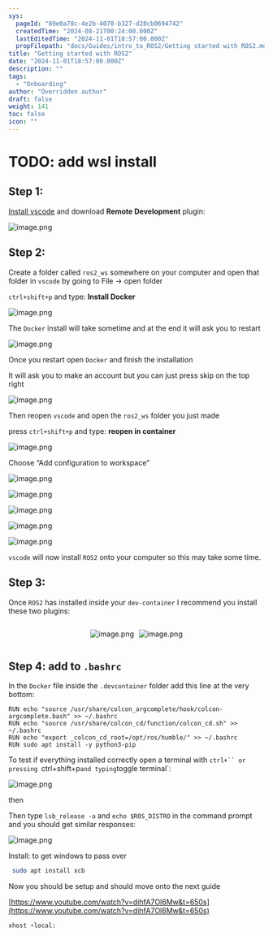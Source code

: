 ```yaml
---
sys:
  pageId: "89e0a78c-4e2b-4070-b327-d28cb0694742"
  createdTime: "2024-08-21T00:24:00.000Z"
  lastEditedTime: "2024-11-01T18:57:00.000Z"
  propFilepath: "docs/Guides/intro_to_ROS2/Getting started with ROS2.md"
title: "Getting started with ROS2"
date: "2024-11-01T18:57:00.000Z"
description: ""
tags:
  - "Onboarding"
author: "Overridden author"
draft: false
weight: 141
toc: false
icon: ""
---
```


# TODO: add wsl install

## Step 1:

[Install vscode](https://code.visualstudio.com/download) and download **Remote Development** plugin:

![image.png](https://prod-files-secure.s3.us-west-2.amazonaws.com/d518164a-d88e-44d1-a4ee-3adb3bd8bce0/efb52993-1881-4a40-b95e-6f020334f022/image.png?X-Amz-Algorithm=AWS4-HMAC-SHA256&X-Amz-Content-Sha256=UNSIGNED-PAYLOAD&X-Amz-Credential=ASIAZI2LB466UXNTUYUD%2F20250329%2Fus-west-2%2Fs3%2Faws4_request&X-Amz-Date=20250329T100729Z&X-Amz-Expires=3600&X-Amz-Security-Token=IQoJb3JpZ2luX2VjEAoaCXVzLXdlc3QtMiJGMEQCIGxIFQdbDcXgwR0W8esiSDH2LHIhKJENr4xTOWlZeMPDAiA8NcpHl30zx9Nf6QtaSh7HYiiD5415uLGhHUa9KfGz%2BCr%2FAwhzEAAaDDYzNzQyMzE4MzgwNSIMkv4efuSVxWd0ADjlKtwDsnZIty2L1yTwndKrJTBvwCOqcQ%2Fxr%2BMm64u5%2FJtfUsocn8Xe8B1YCMgxyQuvrwYNyz8MiNgH8vXeQy6jxy3pDJRj3%2FJR2f55hEoQN0a0PiKsqfeGk022PrF6H0c5nVKWdis7XEPu%2FxqnGl7%2FrQfSd3IiEr5LfEJVGmf%2F3rdWLCfYPHeMwU3WNmD0LCS0oqQdPRTZuwiEYB7xCaKhjw1zucY6NWk9AR4IXe7w0%2F89Lc2lWFUscKMREIc2BC0jB%2FaRWgk61rFHao4Oa52ICAd5WyeDcVdfrUdlrK7tl2uSv0RfxRsYu5S9yy1eevlJgKnVhajtxRMzJCE%2F7CEFRZlp39ABxHcfnDpl9o%2FHBzojKBbpVlsCrbdwkNWa%2Fh62sgFNoggVmGkYpvakneGT87VdqHIrlyRz%2FzgKm5shfzCEywk90edetCdw34F%2BBQAe%2BX6jNyYbx2GBn%2BcgveeSrKNOT%2BSNUpHUmMRvGMbIY7UuEoWmbxwjl2vtwkASWsq%2FLR5nNChrfXuG5cKfw9Ljp%2F6F28rVDBxqpNTCmj4heBTMRiHUNYug88r5Q0bAgg9kmXgIORfeETahlGm7q5sx%2BV6Zz7Ho%2Fd25zOqC8ARid7UDWy65ixdg07mLVNG0kigw9IufvwY6pgEGsasYwvJzaqZkvPkulSFAavdp2RbQu2xBJTExdiad37nWqRyW%2F3QSb3Oq%2FXuKH88EX6UtjTNmWgmTStTuP2lT4O%2FHJEcBDj7546h2iuv0bfG9Sn8AT%2FHX6eH2LUIpry%2B02cTT%2B5OKp3sQZn3XuhUyE7cJufbUGWHabfErWfiGchtXOswOg62dL9vwk9loZ4yk%2FCb7ICJuKAb3wRCHm9VFaicYHPu4&X-Amz-Signature=47098d288d4f892436e8d6d1702e59b792fb91315907a533620efd61e3b2fadf&X-Amz-SignedHeaders=host&x-id=GetObject)

## Step 2:

Create a folder called `ros2_ws` somewhere on your computer and open that folder in `vscode` by going to File → open folder 

`ctrl+shift+p` and type: **Install Docker**

![image.png](https://prod-files-secure.s3.us-west-2.amazonaws.com/d518164a-d88e-44d1-a4ee-3adb3bd8bce0/2269dc0e-1cd5-47ff-bceb-c04ad9b2eab0/image.png?X-Amz-Algorithm=AWS4-HMAC-SHA256&X-Amz-Content-Sha256=UNSIGNED-PAYLOAD&X-Amz-Credential=ASIAZI2LB466UXNTUYUD%2F20250329%2Fus-west-2%2Fs3%2Faws4_request&X-Amz-Date=20250329T100729Z&X-Amz-Expires=3600&X-Amz-Security-Token=IQoJb3JpZ2luX2VjEAoaCXVzLXdlc3QtMiJGMEQCIGxIFQdbDcXgwR0W8esiSDH2LHIhKJENr4xTOWlZeMPDAiA8NcpHl30zx9Nf6QtaSh7HYiiD5415uLGhHUa9KfGz%2BCr%2FAwhzEAAaDDYzNzQyMzE4MzgwNSIMkv4efuSVxWd0ADjlKtwDsnZIty2L1yTwndKrJTBvwCOqcQ%2Fxr%2BMm64u5%2FJtfUsocn8Xe8B1YCMgxyQuvrwYNyz8MiNgH8vXeQy6jxy3pDJRj3%2FJR2f55hEoQN0a0PiKsqfeGk022PrF6H0c5nVKWdis7XEPu%2FxqnGl7%2FrQfSd3IiEr5LfEJVGmf%2F3rdWLCfYPHeMwU3WNmD0LCS0oqQdPRTZuwiEYB7xCaKhjw1zucY6NWk9AR4IXe7w0%2F89Lc2lWFUscKMREIc2BC0jB%2FaRWgk61rFHao4Oa52ICAd5WyeDcVdfrUdlrK7tl2uSv0RfxRsYu5S9yy1eevlJgKnVhajtxRMzJCE%2F7CEFRZlp39ABxHcfnDpl9o%2FHBzojKBbpVlsCrbdwkNWa%2Fh62sgFNoggVmGkYpvakneGT87VdqHIrlyRz%2FzgKm5shfzCEywk90edetCdw34F%2BBQAe%2BX6jNyYbx2GBn%2BcgveeSrKNOT%2BSNUpHUmMRvGMbIY7UuEoWmbxwjl2vtwkASWsq%2FLR5nNChrfXuG5cKfw9Ljp%2F6F28rVDBxqpNTCmj4heBTMRiHUNYug88r5Q0bAgg9kmXgIORfeETahlGm7q5sx%2BV6Zz7Ho%2Fd25zOqC8ARid7UDWy65ixdg07mLVNG0kigw9IufvwY6pgEGsasYwvJzaqZkvPkulSFAavdp2RbQu2xBJTExdiad37nWqRyW%2F3QSb3Oq%2FXuKH88EX6UtjTNmWgmTStTuP2lT4O%2FHJEcBDj7546h2iuv0bfG9Sn8AT%2FHX6eH2LUIpry%2B02cTT%2B5OKp3sQZn3XuhUyE7cJufbUGWHabfErWfiGchtXOswOg62dL9vwk9loZ4yk%2FCb7ICJuKAb3wRCHm9VFaicYHPu4&X-Amz-Signature=2d32f0cd99547009208ed813660add2db2fd348cb97fc37bc75e676da0cc0a8e&X-Amz-SignedHeaders=host&x-id=GetObject)

The `Docker` install will take sometime and at the end it will ask you to restart

![image.png](https://prod-files-secure.s3.us-west-2.amazonaws.com/d518164a-d88e-44d1-a4ee-3adb3bd8bce0/ed233f78-be33-4b1f-b89c-9c346c0e961e/image.png?X-Amz-Algorithm=AWS4-HMAC-SHA256&X-Amz-Content-Sha256=UNSIGNED-PAYLOAD&X-Amz-Credential=ASIAZI2LB466UXNTUYUD%2F20250329%2Fus-west-2%2Fs3%2Faws4_request&X-Amz-Date=20250329T100729Z&X-Amz-Expires=3600&X-Amz-Security-Token=IQoJb3JpZ2luX2VjEAoaCXVzLXdlc3QtMiJGMEQCIGxIFQdbDcXgwR0W8esiSDH2LHIhKJENr4xTOWlZeMPDAiA8NcpHl30zx9Nf6QtaSh7HYiiD5415uLGhHUa9KfGz%2BCr%2FAwhzEAAaDDYzNzQyMzE4MzgwNSIMkv4efuSVxWd0ADjlKtwDsnZIty2L1yTwndKrJTBvwCOqcQ%2Fxr%2BMm64u5%2FJtfUsocn8Xe8B1YCMgxyQuvrwYNyz8MiNgH8vXeQy6jxy3pDJRj3%2FJR2f55hEoQN0a0PiKsqfeGk022PrF6H0c5nVKWdis7XEPu%2FxqnGl7%2FrQfSd3IiEr5LfEJVGmf%2F3rdWLCfYPHeMwU3WNmD0LCS0oqQdPRTZuwiEYB7xCaKhjw1zucY6NWk9AR4IXe7w0%2F89Lc2lWFUscKMREIc2BC0jB%2FaRWgk61rFHao4Oa52ICAd5WyeDcVdfrUdlrK7tl2uSv0RfxRsYu5S9yy1eevlJgKnVhajtxRMzJCE%2F7CEFRZlp39ABxHcfnDpl9o%2FHBzojKBbpVlsCrbdwkNWa%2Fh62sgFNoggVmGkYpvakneGT87VdqHIrlyRz%2FzgKm5shfzCEywk90edetCdw34F%2BBQAe%2BX6jNyYbx2GBn%2BcgveeSrKNOT%2BSNUpHUmMRvGMbIY7UuEoWmbxwjl2vtwkASWsq%2FLR5nNChrfXuG5cKfw9Ljp%2F6F28rVDBxqpNTCmj4heBTMRiHUNYug88r5Q0bAgg9kmXgIORfeETahlGm7q5sx%2BV6Zz7Ho%2Fd25zOqC8ARid7UDWy65ixdg07mLVNG0kigw9IufvwY6pgEGsasYwvJzaqZkvPkulSFAavdp2RbQu2xBJTExdiad37nWqRyW%2F3QSb3Oq%2FXuKH88EX6UtjTNmWgmTStTuP2lT4O%2FHJEcBDj7546h2iuv0bfG9Sn8AT%2FHX6eH2LUIpry%2B02cTT%2B5OKp3sQZn3XuhUyE7cJufbUGWHabfErWfiGchtXOswOg62dL9vwk9loZ4yk%2FCb7ICJuKAb3wRCHm9VFaicYHPu4&X-Amz-Signature=5ba65b7666cbbf41c933e0efe91a6896be3698ae08b6ae8247c0ea9bb2fee3bc&X-Amz-SignedHeaders=host&x-id=GetObject)

Once you restart open `Docker` and finish the installation

It will ask you to make an account but you can just press skip on the top right

![image.png](https://prod-files-secure.s3.us-west-2.amazonaws.com/d518164a-d88e-44d1-a4ee-3adb3bd8bce0/21010ad9-1659-4fd9-9f59-9932a09b2a3d/image.png?X-Amz-Algorithm=AWS4-HMAC-SHA256&X-Amz-Content-Sha256=UNSIGNED-PAYLOAD&X-Amz-Credential=ASIAZI2LB466UXNTUYUD%2F20250329%2Fus-west-2%2Fs3%2Faws4_request&X-Amz-Date=20250329T100729Z&X-Amz-Expires=3600&X-Amz-Security-Token=IQoJb3JpZ2luX2VjEAoaCXVzLXdlc3QtMiJGMEQCIGxIFQdbDcXgwR0W8esiSDH2LHIhKJENr4xTOWlZeMPDAiA8NcpHl30zx9Nf6QtaSh7HYiiD5415uLGhHUa9KfGz%2BCr%2FAwhzEAAaDDYzNzQyMzE4MzgwNSIMkv4efuSVxWd0ADjlKtwDsnZIty2L1yTwndKrJTBvwCOqcQ%2Fxr%2BMm64u5%2FJtfUsocn8Xe8B1YCMgxyQuvrwYNyz8MiNgH8vXeQy6jxy3pDJRj3%2FJR2f55hEoQN0a0PiKsqfeGk022PrF6H0c5nVKWdis7XEPu%2FxqnGl7%2FrQfSd3IiEr5LfEJVGmf%2F3rdWLCfYPHeMwU3WNmD0LCS0oqQdPRTZuwiEYB7xCaKhjw1zucY6NWk9AR4IXe7w0%2F89Lc2lWFUscKMREIc2BC0jB%2FaRWgk61rFHao4Oa52ICAd5WyeDcVdfrUdlrK7tl2uSv0RfxRsYu5S9yy1eevlJgKnVhajtxRMzJCE%2F7CEFRZlp39ABxHcfnDpl9o%2FHBzojKBbpVlsCrbdwkNWa%2Fh62sgFNoggVmGkYpvakneGT87VdqHIrlyRz%2FzgKm5shfzCEywk90edetCdw34F%2BBQAe%2BX6jNyYbx2GBn%2BcgveeSrKNOT%2BSNUpHUmMRvGMbIY7UuEoWmbxwjl2vtwkASWsq%2FLR5nNChrfXuG5cKfw9Ljp%2F6F28rVDBxqpNTCmj4heBTMRiHUNYug88r5Q0bAgg9kmXgIORfeETahlGm7q5sx%2BV6Zz7Ho%2Fd25zOqC8ARid7UDWy65ixdg07mLVNG0kigw9IufvwY6pgEGsasYwvJzaqZkvPkulSFAavdp2RbQu2xBJTExdiad37nWqRyW%2F3QSb3Oq%2FXuKH88EX6UtjTNmWgmTStTuP2lT4O%2FHJEcBDj7546h2iuv0bfG9Sn8AT%2FHX6eH2LUIpry%2B02cTT%2B5OKp3sQZn3XuhUyE7cJufbUGWHabfErWfiGchtXOswOg62dL9vwk9loZ4yk%2FCb7ICJuKAb3wRCHm9VFaicYHPu4&X-Amz-Signature=c60e68f22fc11b723e9661e8ac5da822f9cb739a33aa809d05d40fec0e0688c7&X-Amz-SignedHeaders=host&x-id=GetObject)

Then reopen `vscode` and open the `ros2_ws` folder you just made

press `ctrl+shift+p` and type: **reopen in container**

![image.png](https://prod-files-secure.s3.us-west-2.amazonaws.com/d518164a-d88e-44d1-a4ee-3adb3bd8bce0/4e93b8c2-41ad-488c-8095-c74205196118/image.png?X-Amz-Algorithm=AWS4-HMAC-SHA256&X-Amz-Content-Sha256=UNSIGNED-PAYLOAD&X-Amz-Credential=ASIAZI2LB466UXNTUYUD%2F20250329%2Fus-west-2%2Fs3%2Faws4_request&X-Amz-Date=20250329T100729Z&X-Amz-Expires=3600&X-Amz-Security-Token=IQoJb3JpZ2luX2VjEAoaCXVzLXdlc3QtMiJGMEQCIGxIFQdbDcXgwR0W8esiSDH2LHIhKJENr4xTOWlZeMPDAiA8NcpHl30zx9Nf6QtaSh7HYiiD5415uLGhHUa9KfGz%2BCr%2FAwhzEAAaDDYzNzQyMzE4MzgwNSIMkv4efuSVxWd0ADjlKtwDsnZIty2L1yTwndKrJTBvwCOqcQ%2Fxr%2BMm64u5%2FJtfUsocn8Xe8B1YCMgxyQuvrwYNyz8MiNgH8vXeQy6jxy3pDJRj3%2FJR2f55hEoQN0a0PiKsqfeGk022PrF6H0c5nVKWdis7XEPu%2FxqnGl7%2FrQfSd3IiEr5LfEJVGmf%2F3rdWLCfYPHeMwU3WNmD0LCS0oqQdPRTZuwiEYB7xCaKhjw1zucY6NWk9AR4IXe7w0%2F89Lc2lWFUscKMREIc2BC0jB%2FaRWgk61rFHao4Oa52ICAd5WyeDcVdfrUdlrK7tl2uSv0RfxRsYu5S9yy1eevlJgKnVhajtxRMzJCE%2F7CEFRZlp39ABxHcfnDpl9o%2FHBzojKBbpVlsCrbdwkNWa%2Fh62sgFNoggVmGkYpvakneGT87VdqHIrlyRz%2FzgKm5shfzCEywk90edetCdw34F%2BBQAe%2BX6jNyYbx2GBn%2BcgveeSrKNOT%2BSNUpHUmMRvGMbIY7UuEoWmbxwjl2vtwkASWsq%2FLR5nNChrfXuG5cKfw9Ljp%2F6F28rVDBxqpNTCmj4heBTMRiHUNYug88r5Q0bAgg9kmXgIORfeETahlGm7q5sx%2BV6Zz7Ho%2Fd25zOqC8ARid7UDWy65ixdg07mLVNG0kigw9IufvwY6pgEGsasYwvJzaqZkvPkulSFAavdp2RbQu2xBJTExdiad37nWqRyW%2F3QSb3Oq%2FXuKH88EX6UtjTNmWgmTStTuP2lT4O%2FHJEcBDj7546h2iuv0bfG9Sn8AT%2FHX6eH2LUIpry%2B02cTT%2B5OKp3sQZn3XuhUyE7cJufbUGWHabfErWfiGchtXOswOg62dL9vwk9loZ4yk%2FCb7ICJuKAb3wRCHm9VFaicYHPu4&X-Amz-Signature=4756d9e45d23cbe3db864b0466c8b2f278a0e8301bd4683b6412002ead9602fa&X-Amz-SignedHeaders=host&x-id=GetObject)

Choose “Add configuration to workspace”

![image.png](https://prod-files-secure.s3.us-west-2.amazonaws.com/d518164a-d88e-44d1-a4ee-3adb3bd8bce0/9560b282-5060-4989-ba37-97e7b2c22476/image.png?X-Amz-Algorithm=AWS4-HMAC-SHA256&X-Amz-Content-Sha256=UNSIGNED-PAYLOAD&X-Amz-Credential=ASIAZI2LB466UXNTUYUD%2F20250329%2Fus-west-2%2Fs3%2Faws4_request&X-Amz-Date=20250329T100729Z&X-Amz-Expires=3600&X-Amz-Security-Token=IQoJb3JpZ2luX2VjEAoaCXVzLXdlc3QtMiJGMEQCIGxIFQdbDcXgwR0W8esiSDH2LHIhKJENr4xTOWlZeMPDAiA8NcpHl30zx9Nf6QtaSh7HYiiD5415uLGhHUa9KfGz%2BCr%2FAwhzEAAaDDYzNzQyMzE4MzgwNSIMkv4efuSVxWd0ADjlKtwDsnZIty2L1yTwndKrJTBvwCOqcQ%2Fxr%2BMm64u5%2FJtfUsocn8Xe8B1YCMgxyQuvrwYNyz8MiNgH8vXeQy6jxy3pDJRj3%2FJR2f55hEoQN0a0PiKsqfeGk022PrF6H0c5nVKWdis7XEPu%2FxqnGl7%2FrQfSd3IiEr5LfEJVGmf%2F3rdWLCfYPHeMwU3WNmD0LCS0oqQdPRTZuwiEYB7xCaKhjw1zucY6NWk9AR4IXe7w0%2F89Lc2lWFUscKMREIc2BC0jB%2FaRWgk61rFHao4Oa52ICAd5WyeDcVdfrUdlrK7tl2uSv0RfxRsYu5S9yy1eevlJgKnVhajtxRMzJCE%2F7CEFRZlp39ABxHcfnDpl9o%2FHBzojKBbpVlsCrbdwkNWa%2Fh62sgFNoggVmGkYpvakneGT87VdqHIrlyRz%2FzgKm5shfzCEywk90edetCdw34F%2BBQAe%2BX6jNyYbx2GBn%2BcgveeSrKNOT%2BSNUpHUmMRvGMbIY7UuEoWmbxwjl2vtwkASWsq%2FLR5nNChrfXuG5cKfw9Ljp%2F6F28rVDBxqpNTCmj4heBTMRiHUNYug88r5Q0bAgg9kmXgIORfeETahlGm7q5sx%2BV6Zz7Ho%2Fd25zOqC8ARid7UDWy65ixdg07mLVNG0kigw9IufvwY6pgEGsasYwvJzaqZkvPkulSFAavdp2RbQu2xBJTExdiad37nWqRyW%2F3QSb3Oq%2FXuKH88EX6UtjTNmWgmTStTuP2lT4O%2FHJEcBDj7546h2iuv0bfG9Sn8AT%2FHX6eH2LUIpry%2B02cTT%2B5OKp3sQZn3XuhUyE7cJufbUGWHabfErWfiGchtXOswOg62dL9vwk9loZ4yk%2FCb7ICJuKAb3wRCHm9VFaicYHPu4&X-Amz-Signature=4674263e6e4d10cdf61a20ca944158f647562177192503e79d5441f40ad62bcb&X-Amz-SignedHeaders=host&x-id=GetObject)

![image.png](https://prod-files-secure.s3.us-west-2.amazonaws.com/d518164a-d88e-44d1-a4ee-3adb3bd8bce0/2ee63f81-886b-48e8-a553-dc6e5eac99e4/image.png?X-Amz-Algorithm=AWS4-HMAC-SHA256&X-Amz-Content-Sha256=UNSIGNED-PAYLOAD&X-Amz-Credential=ASIAZI2LB466UXNTUYUD%2F20250329%2Fus-west-2%2Fs3%2Faws4_request&X-Amz-Date=20250329T100729Z&X-Amz-Expires=3600&X-Amz-Security-Token=IQoJb3JpZ2luX2VjEAoaCXVzLXdlc3QtMiJGMEQCIGxIFQdbDcXgwR0W8esiSDH2LHIhKJENr4xTOWlZeMPDAiA8NcpHl30zx9Nf6QtaSh7HYiiD5415uLGhHUa9KfGz%2BCr%2FAwhzEAAaDDYzNzQyMzE4MzgwNSIMkv4efuSVxWd0ADjlKtwDsnZIty2L1yTwndKrJTBvwCOqcQ%2Fxr%2BMm64u5%2FJtfUsocn8Xe8B1YCMgxyQuvrwYNyz8MiNgH8vXeQy6jxy3pDJRj3%2FJR2f55hEoQN0a0PiKsqfeGk022PrF6H0c5nVKWdis7XEPu%2FxqnGl7%2FrQfSd3IiEr5LfEJVGmf%2F3rdWLCfYPHeMwU3WNmD0LCS0oqQdPRTZuwiEYB7xCaKhjw1zucY6NWk9AR4IXe7w0%2F89Lc2lWFUscKMREIc2BC0jB%2FaRWgk61rFHao4Oa52ICAd5WyeDcVdfrUdlrK7tl2uSv0RfxRsYu5S9yy1eevlJgKnVhajtxRMzJCE%2F7CEFRZlp39ABxHcfnDpl9o%2FHBzojKBbpVlsCrbdwkNWa%2Fh62sgFNoggVmGkYpvakneGT87VdqHIrlyRz%2FzgKm5shfzCEywk90edetCdw34F%2BBQAe%2BX6jNyYbx2GBn%2BcgveeSrKNOT%2BSNUpHUmMRvGMbIY7UuEoWmbxwjl2vtwkASWsq%2FLR5nNChrfXuG5cKfw9Ljp%2F6F28rVDBxqpNTCmj4heBTMRiHUNYug88r5Q0bAgg9kmXgIORfeETahlGm7q5sx%2BV6Zz7Ho%2Fd25zOqC8ARid7UDWy65ixdg07mLVNG0kigw9IufvwY6pgEGsasYwvJzaqZkvPkulSFAavdp2RbQu2xBJTExdiad37nWqRyW%2F3QSb3Oq%2FXuKH88EX6UtjTNmWgmTStTuP2lT4O%2FHJEcBDj7546h2iuv0bfG9Sn8AT%2FHX6eH2LUIpry%2B02cTT%2B5OKp3sQZn3XuhUyE7cJufbUGWHabfErWfiGchtXOswOg62dL9vwk9loZ4yk%2FCb7ICJuKAb3wRCHm9VFaicYHPu4&X-Amz-Signature=fb0161845b5ad8e9436771b96c6e1368f505d8807fbc8baf6bf1c667820def00&X-Amz-SignedHeaders=host&x-id=GetObject)

![image.png](https://prod-files-secure.s3.us-west-2.amazonaws.com/d518164a-d88e-44d1-a4ee-3adb3bd8bce0/ae1580b2-b048-407e-aed9-b584224a7a04/image.png?X-Amz-Algorithm=AWS4-HMAC-SHA256&X-Amz-Content-Sha256=UNSIGNED-PAYLOAD&X-Amz-Credential=ASIAZI2LB466UXNTUYUD%2F20250329%2Fus-west-2%2Fs3%2Faws4_request&X-Amz-Date=20250329T100729Z&X-Amz-Expires=3600&X-Amz-Security-Token=IQoJb3JpZ2luX2VjEAoaCXVzLXdlc3QtMiJGMEQCIGxIFQdbDcXgwR0W8esiSDH2LHIhKJENr4xTOWlZeMPDAiA8NcpHl30zx9Nf6QtaSh7HYiiD5415uLGhHUa9KfGz%2BCr%2FAwhzEAAaDDYzNzQyMzE4MzgwNSIMkv4efuSVxWd0ADjlKtwDsnZIty2L1yTwndKrJTBvwCOqcQ%2Fxr%2BMm64u5%2FJtfUsocn8Xe8B1YCMgxyQuvrwYNyz8MiNgH8vXeQy6jxy3pDJRj3%2FJR2f55hEoQN0a0PiKsqfeGk022PrF6H0c5nVKWdis7XEPu%2FxqnGl7%2FrQfSd3IiEr5LfEJVGmf%2F3rdWLCfYPHeMwU3WNmD0LCS0oqQdPRTZuwiEYB7xCaKhjw1zucY6NWk9AR4IXe7w0%2F89Lc2lWFUscKMREIc2BC0jB%2FaRWgk61rFHao4Oa52ICAd5WyeDcVdfrUdlrK7tl2uSv0RfxRsYu5S9yy1eevlJgKnVhajtxRMzJCE%2F7CEFRZlp39ABxHcfnDpl9o%2FHBzojKBbpVlsCrbdwkNWa%2Fh62sgFNoggVmGkYpvakneGT87VdqHIrlyRz%2FzgKm5shfzCEywk90edetCdw34F%2BBQAe%2BX6jNyYbx2GBn%2BcgveeSrKNOT%2BSNUpHUmMRvGMbIY7UuEoWmbxwjl2vtwkASWsq%2FLR5nNChrfXuG5cKfw9Ljp%2F6F28rVDBxqpNTCmj4heBTMRiHUNYug88r5Q0bAgg9kmXgIORfeETahlGm7q5sx%2BV6Zz7Ho%2Fd25zOqC8ARid7UDWy65ixdg07mLVNG0kigw9IufvwY6pgEGsasYwvJzaqZkvPkulSFAavdp2RbQu2xBJTExdiad37nWqRyW%2F3QSb3Oq%2FXuKH88EX6UtjTNmWgmTStTuP2lT4O%2FHJEcBDj7546h2iuv0bfG9Sn8AT%2FHX6eH2LUIpry%2B02cTT%2B5OKp3sQZn3XuhUyE7cJufbUGWHabfErWfiGchtXOswOg62dL9vwk9loZ4yk%2FCb7ICJuKAb3wRCHm9VFaicYHPu4&X-Amz-Signature=6e2312d894cd11dad61c0bacb559fd40975dc32dde2448496d8bf9822e296d62&X-Amz-SignedHeaders=host&x-id=GetObject)

![image.png](https://prod-files-secure.s3.us-west-2.amazonaws.com/d518164a-d88e-44d1-a4ee-3adb3bd8bce0/53255b28-f75e-430f-b9e3-c0ac8577e42b/image.png?X-Amz-Algorithm=AWS4-HMAC-SHA256&X-Amz-Content-Sha256=UNSIGNED-PAYLOAD&X-Amz-Credential=ASIAZI2LB466UXNTUYUD%2F20250329%2Fus-west-2%2Fs3%2Faws4_request&X-Amz-Date=20250329T100729Z&X-Amz-Expires=3600&X-Amz-Security-Token=IQoJb3JpZ2luX2VjEAoaCXVzLXdlc3QtMiJGMEQCIGxIFQdbDcXgwR0W8esiSDH2LHIhKJENr4xTOWlZeMPDAiA8NcpHl30zx9Nf6QtaSh7HYiiD5415uLGhHUa9KfGz%2BCr%2FAwhzEAAaDDYzNzQyMzE4MzgwNSIMkv4efuSVxWd0ADjlKtwDsnZIty2L1yTwndKrJTBvwCOqcQ%2Fxr%2BMm64u5%2FJtfUsocn8Xe8B1YCMgxyQuvrwYNyz8MiNgH8vXeQy6jxy3pDJRj3%2FJR2f55hEoQN0a0PiKsqfeGk022PrF6H0c5nVKWdis7XEPu%2FxqnGl7%2FrQfSd3IiEr5LfEJVGmf%2F3rdWLCfYPHeMwU3WNmD0LCS0oqQdPRTZuwiEYB7xCaKhjw1zucY6NWk9AR4IXe7w0%2F89Lc2lWFUscKMREIc2BC0jB%2FaRWgk61rFHao4Oa52ICAd5WyeDcVdfrUdlrK7tl2uSv0RfxRsYu5S9yy1eevlJgKnVhajtxRMzJCE%2F7CEFRZlp39ABxHcfnDpl9o%2FHBzojKBbpVlsCrbdwkNWa%2Fh62sgFNoggVmGkYpvakneGT87VdqHIrlyRz%2FzgKm5shfzCEywk90edetCdw34F%2BBQAe%2BX6jNyYbx2GBn%2BcgveeSrKNOT%2BSNUpHUmMRvGMbIY7UuEoWmbxwjl2vtwkASWsq%2FLR5nNChrfXuG5cKfw9Ljp%2F6F28rVDBxqpNTCmj4heBTMRiHUNYug88r5Q0bAgg9kmXgIORfeETahlGm7q5sx%2BV6Zz7Ho%2Fd25zOqC8ARid7UDWy65ixdg07mLVNG0kigw9IufvwY6pgEGsasYwvJzaqZkvPkulSFAavdp2RbQu2xBJTExdiad37nWqRyW%2F3QSb3Oq%2FXuKH88EX6UtjTNmWgmTStTuP2lT4O%2FHJEcBDj7546h2iuv0bfG9Sn8AT%2FHX6eH2LUIpry%2B02cTT%2B5OKp3sQZn3XuhUyE7cJufbUGWHabfErWfiGchtXOswOg62dL9vwk9loZ4yk%2FCb7ICJuKAb3wRCHm9VFaicYHPu4&X-Amz-Signature=ca7669231bf77a1d9468282604e3050ca2fe163871d309084838b194d1e8e823&X-Amz-SignedHeaders=host&x-id=GetObject)

![image.png](https://prod-files-secure.s3.us-west-2.amazonaws.com/d518164a-d88e-44d1-a4ee-3adb3bd8bce0/7c562767-5af9-4ffb-97d1-327bcdf4ee00/image.png?X-Amz-Algorithm=AWS4-HMAC-SHA256&X-Amz-Content-Sha256=UNSIGNED-PAYLOAD&X-Amz-Credential=ASIAZI2LB466UXNTUYUD%2F20250329%2Fus-west-2%2Fs3%2Faws4_request&X-Amz-Date=20250329T100729Z&X-Amz-Expires=3600&X-Amz-Security-Token=IQoJb3JpZ2luX2VjEAoaCXVzLXdlc3QtMiJGMEQCIGxIFQdbDcXgwR0W8esiSDH2LHIhKJENr4xTOWlZeMPDAiA8NcpHl30zx9Nf6QtaSh7HYiiD5415uLGhHUa9KfGz%2BCr%2FAwhzEAAaDDYzNzQyMzE4MzgwNSIMkv4efuSVxWd0ADjlKtwDsnZIty2L1yTwndKrJTBvwCOqcQ%2Fxr%2BMm64u5%2FJtfUsocn8Xe8B1YCMgxyQuvrwYNyz8MiNgH8vXeQy6jxy3pDJRj3%2FJR2f55hEoQN0a0PiKsqfeGk022PrF6H0c5nVKWdis7XEPu%2FxqnGl7%2FrQfSd3IiEr5LfEJVGmf%2F3rdWLCfYPHeMwU3WNmD0LCS0oqQdPRTZuwiEYB7xCaKhjw1zucY6NWk9AR4IXe7w0%2F89Lc2lWFUscKMREIc2BC0jB%2FaRWgk61rFHao4Oa52ICAd5WyeDcVdfrUdlrK7tl2uSv0RfxRsYu5S9yy1eevlJgKnVhajtxRMzJCE%2F7CEFRZlp39ABxHcfnDpl9o%2FHBzojKBbpVlsCrbdwkNWa%2Fh62sgFNoggVmGkYpvakneGT87VdqHIrlyRz%2FzgKm5shfzCEywk90edetCdw34F%2BBQAe%2BX6jNyYbx2GBn%2BcgveeSrKNOT%2BSNUpHUmMRvGMbIY7UuEoWmbxwjl2vtwkASWsq%2FLR5nNChrfXuG5cKfw9Ljp%2F6F28rVDBxqpNTCmj4heBTMRiHUNYug88r5Q0bAgg9kmXgIORfeETahlGm7q5sx%2BV6Zz7Ho%2Fd25zOqC8ARid7UDWy65ixdg07mLVNG0kigw9IufvwY6pgEGsasYwvJzaqZkvPkulSFAavdp2RbQu2xBJTExdiad37nWqRyW%2F3QSb3Oq%2FXuKH88EX6UtjTNmWgmTStTuP2lT4O%2FHJEcBDj7546h2iuv0bfG9Sn8AT%2FHX6eH2LUIpry%2B02cTT%2B5OKp3sQZn3XuhUyE7cJufbUGWHabfErWfiGchtXOswOg62dL9vwk9loZ4yk%2FCb7ICJuKAb3wRCHm9VFaicYHPu4&X-Amz-Signature=c4bb944ef7d84f129097826623036eeae5b59d27dbf942bf04777db9502d9a6d&X-Amz-SignedHeaders=host&x-id=GetObject)

`vscode` will now install `ROS2` onto your computer so this may take some time.

## Step 3:

Once `ROS2` has installed inside your `dev-container` I recommend you install these two plugins:

<div style="display: flex;flex-direction: row; column-gap:10px; max-width: 630px;justify-content: center;">
<div>

![image.png](https://prod-files-secure.s3.us-west-2.amazonaws.com/d518164a-d88e-44d1-a4ee-3adb3bd8bce0/3fc3d550-5a54-4ba1-ba6b-faa01cdb7369/image.png?X-Amz-Algorithm=AWS4-HMAC-SHA256&X-Amz-Content-Sha256=UNSIGNED-PAYLOAD&X-Amz-Credential=ASIAZI2LB466S2BMFMEX%2F20250329%2Fus-west-2%2Fs3%2Faws4_request&X-Amz-Date=20250329T100731Z&X-Amz-Expires=3600&X-Amz-Security-Token=IQoJb3JpZ2luX2VjEAoaCXVzLXdlc3QtMiJGMEQCIAP1D1HG6bCEPeXh5abbpVPo6dR04IrcJ8S87IFdJXBOAiBSLs6%2FYwFpomFEH98JveC8na3CZq%2Brhb%2BhR786yrqRqCr%2FAwhzEAAaDDYzNzQyMzE4MzgwNSIMNdF0Rk02iNfocoS4KtwDEciPj0wCF1ivBBxmOVVyUbpT2OAbCYl69kESO4QrerdW14znK6CAN%2F%2Bn001YJKtTMW7MXMQeyRTgZnAgNmxSuckw6prYkcBF5VDQ6iOFa43OS91YfSbU%2FvdlHn0E5cbQGvhghaNfLxZp8ptZRfaDADZEhIOYt7ElaX8Z%2BDKHg4HFO%2Bf47kVMDBlQqe3LVWYa7CZzGRhRvWG1ZTo0aZNSI3EkXlmDp30DmZDoEu8H6eocGvHNenGpw5cyzjwBbXks5XfG%2F8g5k5REhyLQi530FF4xtsABYDR3sdXO19i4%2FlXsV3FagDyFzWKhzuKCBVSmPU89U%2FQps%2Frvb8xKH2Co9Q0DiTZZQ3vzaJIvPO1xTvaLaxNgfD5GphQpmCzutUszE5%2F07ls3XAt%2BVJNQuZYHCikfYWlbl3aEbMcNPqLTS%2Fxh3mBPdEP2ZEAIzVGiOV6zhe4mpHVk9dF13xmr47Efrw4Acl0gjdwGB4047z%2FfczImys7KwQR6rbxxnChMzUq0FOkoL7X%2FYWU5%2BOpgkOH%2FMU4JxnengzCcmHApGQKzXSBIXVv6W%2FiZhs2B2GQ3qdNhK1QXjmUAHvmiQ8gX7Dp3%2BLLuX%2FsxVe3Uhf6ab4S3BtpG3rbsGew8ZcAu868wkYyfvwY6pgF6sWggH5ymCZi7I%2BW5xzYFaZGmzexSyIFBZxs4q5xhyS49J4%2FJoqEYTNmlcG2lnY4d9qkQIwpANrBsnhK34DQpjsaUNfVmk3cCCovZKfezCnnxd3DhQBSl%2FodY9Z5IEkf8RXvaKgYPu39Zh9EEAP4a8UNBmAN3kxb1bMhEEEi9AdBn%2FEqR7CbcXotN5JEEhHBWWkzoviSyPLwC6Isoq5XQUTdtG5im&X-Amz-Signature=4d1f98eaf0227774b314af54054fe568673008ed92a0ede1b2ea4a2dfd7aff01&X-Amz-SignedHeaders=host&x-id=GetObject)

</div>
<div>

![image.png](https://prod-files-secure.s3.us-west-2.amazonaws.com/d518164a-d88e-44d1-a4ee-3adb3bd8bce0/d994cc66-13c2-4093-a5a3-f84cf4601a82/image.png?X-Amz-Algorithm=AWS4-HMAC-SHA256&X-Amz-Content-Sha256=UNSIGNED-PAYLOAD&X-Amz-Credential=ASIAZI2LB466YTOET3MC%2F20250329%2Fus-west-2%2Fs3%2Faws4_request&X-Amz-Date=20250329T100731Z&X-Amz-Expires=3600&X-Amz-Security-Token=IQoJb3JpZ2luX2VjEAoaCXVzLXdlc3QtMiJGMEQCIHTKbk%2FRwGiuZuJGYvse4p0IsUYJ3mNglou6zMI8vm70AiAA5gbHXXUzWCkdk7OjCdJ%2B%2BS0mHk122VlZp4%2B9ksrUpCr%2FAwhzEAAaDDYzNzQyMzE4MzgwNSIM95n0tOYFAivho%2BhBKtwDu9JprdSIZdULWvuTlCNsOeBcX9RvWSHqO3hNeHid%2FtFCruveUucz05qYWOrmzqHMlRijAS9RCwr5iyMbgZBLXWlxPk8GghX%2B7gwiaMuZLgiw1zo7wsm31c%2FHc%2BjXlD8ACyEselpUOCC%2BGGuQqPph4c3PxcXQe7GpfwLeAtgumBzBdpN%2F%2BK4vBy2N0iTFfu%2FT34pIlp%2BItei1qYoRpTDtPS9VRpVA1EFf6Uk1%2Bz%2FCVekz%2BwmRfS9DvBeu%2Bykg0GqSyK9c%2F7JzPYHt%2FahfewU%2B4mokR6ZJYCOHipkfd%2BaS%2BZVLM5K9%2Fs3dyfRyKKrQ1RYtHn1eL3LbmZuZoD0W9LU2SX5tYhH%2B8omNk5o0XZmDLNZvVct6KK%2FJKPb0v5ShGQlWT%2FNpimaqA23n75NM2WThRIp05bK3iOREPhD4wlxEgtiYIs9JrKQxwP6pSUBKPTE0yTmekPP4eYOOo6%2FigoWV77tAlykSGZGYs94x8TvoPeC3LCwu9WVgK6oXKF2dLthFjDKUwzeL3YrjCdqDnuaKcW4GlqdOVMCIXJ%2BTdHvzP6uPe0K4PLcA7cmys%2BU8AncnOSyrOaEZoKkwAmLVXw0B%2FiOx3YDDH7FP6w7e9UwK7H2Z1to1aqS1xUvSnQYws4ufvwY6pgGxFub5T%2BwTr3T79Y2mDp3r3tTBOdEcqSmkoL19qsW9I2bkeayMCXaRRkbipM5JrbQm13OH1Jz%2FFQDmkWKEjxh0U8t1yVNnWMv4%2Fv9N%2F4ErXeAarGc2kGZw1wAYLreEgA5xdaTPdWQkvMgoWSIDg6quCofgJ6qyX5%2Fwt0sKETyC1VCtY5mPB4OPzRF1W3BSDk7%2F2bV4YKKpcBqbJ41bYYwuWE3w3uHK&X-Amz-Signature=d4634842d1175b995fa539a0c68dd8c20147dd5c5127aee8e88b0cc95dd6f2c2&X-Amz-SignedHeaders=host&x-id=GetObject)

</div>
</div>

## Step 4: add to `.bashrc`

In the `Docker` file inside the `.devcontainer` folder add this line at the very bottom: 

```docker
RUN echo "source /usr/share/colcon_argcomplete/hook/colcon-argcomplete.bash" >> ~/.bashrc
RUN echo "source /usr/share/colcon_cd/function/colcon_cd.sh" >> ~/.bashrc
RUN echo "export _colcon_cd_root=/opt/ros/humble/" >> ~/.bashrc
RUN sudo apt install -y python3-pip 
```

To test if everything installed correctly open a terminal with `ctrl+`` or pressing `ctrl+shift+p` and typing `toggle terminal`:

![image.png](https://prod-files-secure.s3.us-west-2.amazonaws.com/d518164a-d88e-44d1-a4ee-3adb3bd8bce0/6a4943d8-b04e-4c02-9a58-775f3384d1a5/image.png?X-Amz-Algorithm=AWS4-HMAC-SHA256&X-Amz-Content-Sha256=UNSIGNED-PAYLOAD&X-Amz-Credential=ASIAZI2LB466UXNTUYUD%2F20250329%2Fus-west-2%2Fs3%2Faws4_request&X-Amz-Date=20250329T100729Z&X-Amz-Expires=3600&X-Amz-Security-Token=IQoJb3JpZ2luX2VjEAoaCXVzLXdlc3QtMiJGMEQCIGxIFQdbDcXgwR0W8esiSDH2LHIhKJENr4xTOWlZeMPDAiA8NcpHl30zx9Nf6QtaSh7HYiiD5415uLGhHUa9KfGz%2BCr%2FAwhzEAAaDDYzNzQyMzE4MzgwNSIMkv4efuSVxWd0ADjlKtwDsnZIty2L1yTwndKrJTBvwCOqcQ%2Fxr%2BMm64u5%2FJtfUsocn8Xe8B1YCMgxyQuvrwYNyz8MiNgH8vXeQy6jxy3pDJRj3%2FJR2f55hEoQN0a0PiKsqfeGk022PrF6H0c5nVKWdis7XEPu%2FxqnGl7%2FrQfSd3IiEr5LfEJVGmf%2F3rdWLCfYPHeMwU3WNmD0LCS0oqQdPRTZuwiEYB7xCaKhjw1zucY6NWk9AR4IXe7w0%2F89Lc2lWFUscKMREIc2BC0jB%2FaRWgk61rFHao4Oa52ICAd5WyeDcVdfrUdlrK7tl2uSv0RfxRsYu5S9yy1eevlJgKnVhajtxRMzJCE%2F7CEFRZlp39ABxHcfnDpl9o%2FHBzojKBbpVlsCrbdwkNWa%2Fh62sgFNoggVmGkYpvakneGT87VdqHIrlyRz%2FzgKm5shfzCEywk90edetCdw34F%2BBQAe%2BX6jNyYbx2GBn%2BcgveeSrKNOT%2BSNUpHUmMRvGMbIY7UuEoWmbxwjl2vtwkASWsq%2FLR5nNChrfXuG5cKfw9Ljp%2F6F28rVDBxqpNTCmj4heBTMRiHUNYug88r5Q0bAgg9kmXgIORfeETahlGm7q5sx%2BV6Zz7Ho%2Fd25zOqC8ARid7UDWy65ixdg07mLVNG0kigw9IufvwY6pgEGsasYwvJzaqZkvPkulSFAavdp2RbQu2xBJTExdiad37nWqRyW%2F3QSb3Oq%2FXuKH88EX6UtjTNmWgmTStTuP2lT4O%2FHJEcBDj7546h2iuv0bfG9Sn8AT%2FHX6eH2LUIpry%2B02cTT%2B5OKp3sQZn3XuhUyE7cJufbUGWHabfErWfiGchtXOswOg62dL9vwk9loZ4yk%2FCb7ICJuKAb3wRCHm9VFaicYHPu4&X-Amz-Signature=236bf480ef9550c0b09e22d0b7e754923751767ed85e23fa6732b66a430bc7d6&X-Amz-SignedHeaders=host&x-id=GetObject)

then 

Then type `lsb_release -a` and `echo $ROS_DISTRO` in the command prompt and you should get similar responses:

![image.png](https://prod-files-secure.s3.us-west-2.amazonaws.com/d518164a-d88e-44d1-a4ee-3adb3bd8bce0/3e635dec-a805-4e85-8b9e-d000e5b71a4e/image.png?X-Amz-Algorithm=AWS4-HMAC-SHA256&X-Amz-Content-Sha256=UNSIGNED-PAYLOAD&X-Amz-Credential=ASIAZI2LB466UXNTUYUD%2F20250329%2Fus-west-2%2Fs3%2Faws4_request&X-Amz-Date=20250329T100729Z&X-Amz-Expires=3600&X-Amz-Security-Token=IQoJb3JpZ2luX2VjEAoaCXVzLXdlc3QtMiJGMEQCIGxIFQdbDcXgwR0W8esiSDH2LHIhKJENr4xTOWlZeMPDAiA8NcpHl30zx9Nf6QtaSh7HYiiD5415uLGhHUa9KfGz%2BCr%2FAwhzEAAaDDYzNzQyMzE4MzgwNSIMkv4efuSVxWd0ADjlKtwDsnZIty2L1yTwndKrJTBvwCOqcQ%2Fxr%2BMm64u5%2FJtfUsocn8Xe8B1YCMgxyQuvrwYNyz8MiNgH8vXeQy6jxy3pDJRj3%2FJR2f55hEoQN0a0PiKsqfeGk022PrF6H0c5nVKWdis7XEPu%2FxqnGl7%2FrQfSd3IiEr5LfEJVGmf%2F3rdWLCfYPHeMwU3WNmD0LCS0oqQdPRTZuwiEYB7xCaKhjw1zucY6NWk9AR4IXe7w0%2F89Lc2lWFUscKMREIc2BC0jB%2FaRWgk61rFHao4Oa52ICAd5WyeDcVdfrUdlrK7tl2uSv0RfxRsYu5S9yy1eevlJgKnVhajtxRMzJCE%2F7CEFRZlp39ABxHcfnDpl9o%2FHBzojKBbpVlsCrbdwkNWa%2Fh62sgFNoggVmGkYpvakneGT87VdqHIrlyRz%2FzgKm5shfzCEywk90edetCdw34F%2BBQAe%2BX6jNyYbx2GBn%2BcgveeSrKNOT%2BSNUpHUmMRvGMbIY7UuEoWmbxwjl2vtwkASWsq%2FLR5nNChrfXuG5cKfw9Ljp%2F6F28rVDBxqpNTCmj4heBTMRiHUNYug88r5Q0bAgg9kmXgIORfeETahlGm7q5sx%2BV6Zz7Ho%2Fd25zOqC8ARid7UDWy65ixdg07mLVNG0kigw9IufvwY6pgEGsasYwvJzaqZkvPkulSFAavdp2RbQu2xBJTExdiad37nWqRyW%2F3QSb3Oq%2FXuKH88EX6UtjTNmWgmTStTuP2lT4O%2FHJEcBDj7546h2iuv0bfG9Sn8AT%2FHX6eH2LUIpry%2B02cTT%2B5OKp3sQZn3XuhUyE7cJufbUGWHabfErWfiGchtXOswOg62dL9vwk9loZ4yk%2FCb7ICJuKAb3wRCHm9VFaicYHPu4&X-Amz-Signature=44383e7ec27975466c7fa3cdba2637cf2336a6a1f40f118e9a382ba900785c6e&X-Amz-SignedHeaders=host&x-id=GetObject)

Install:  to get windows to pass over

```bash
 sudo apt install xcb
```

Now you should be setup and should move onto the next guide 

[https://www.youtube.com/watch?v=dihfA7Ol6Mw&t=650s](https://www.youtube.com/watch?v=dihfA7Ol6Mw&t=650s)

```python
xhost +local:
```
